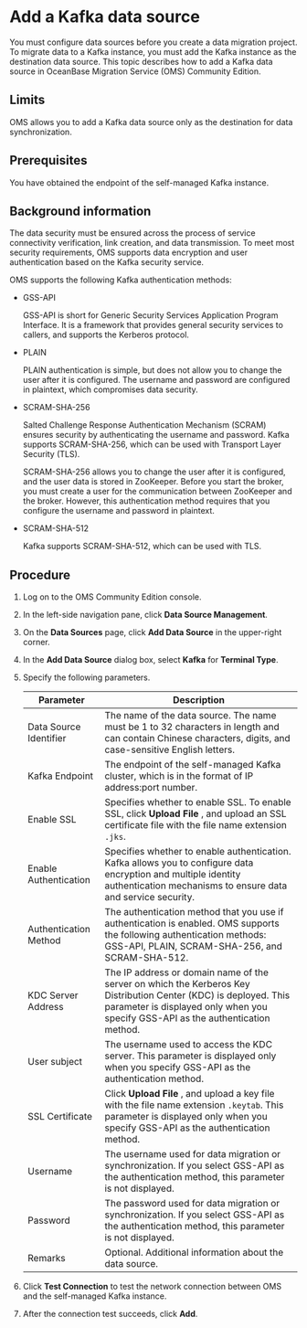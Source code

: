 # Add a Kafka data source 

You must configure data sources before you create a data migration project. To migrate data to a Kafka instance, you must add the Kafka instance as the destination data source. This topic describes how to add a Kafka data source in OceanBase Migration Service (OMS) Community Edition. 

## Limits 

OMS allows you to add a Kafka data source only as the destination for data synchronization.

## Prerequisites 

You have obtained the endpoint of the self-managed Kafka instance.

## Background information 

The data security must be ensured across the process of service connectivity verification, link creation, and data transmission. To meet most security requirements, OMS supports data encryption and user authentication based on the Kafka security service. 

OMS supports the following Kafka authentication methods:

* GSS-API

  GSS-API is short for Generic Security Services Application Program Interface. It is a framework that provides general security services to callers, and supports the Kerberos protocol.
  

* PLAIN

  PLAIN authentication is simple, but does not allow you to change the user after it is configured. The username and password are configured in plaintext, which compromises data security.
  

* SCRAM-SHA-256

  Salted Challenge Response Authentication Mechanism (SCRAM) ensures security by authenticating the username and password. Kafka supports SCRAM-SHA-256, which can be used with Transport Layer Security (TLS). 

  SCRAM-SHA-256 allows you to change the user after it is configured, and the user data is stored in ZooKeeper. Before you start the broker, you must create a user for the communication between ZooKeeper and the broker. However, this authentication method requires that you configure the username and password in plaintext.
  

* SCRAM-SHA-512

  Kafka supports SCRAM-SHA-512, which can be used with TLS.
  




## Procedure 

1. Log on to the OMS Community Edition console.

   

2. In the left-side navigation pane, click **Data Source Management**.

   

3. On the **Data Sources** page, click **Add Data Source** in the upper-right corner.

   

4. In the **Add Data Source** dialog box, select **Kafka** for **Terminal Type**.

   

5. Specify the following parameters. 

   

   |     **Parameter**      |                                                                                            **Description**                                                                                            |
   |------------------------|-------------------------------------------------------------------------------------------------------------------------------------------------------------------------------------------------------|
   | Data Source Identifier | The name of the data source.  The name must be 1 to 32 characters in length and can contain Chinese characters, digits, and case-sensitive English letters.                           |
   | Kafka Endpoint         | The endpoint of the self-managed Kafka cluster, which is in the format of IP address:port number.                                                                                                     |
   | Enable SSL             | Specifies whether to enable SSL. To enable SSL, click **Upload File** , and upload an SSL certificate file with the file name extension `.jks`.                                                       |
   | Enable Authentication  | Specifies whether to enable authentication. Kafka allows you to configure data encryption and multiple identity authentication mechanisms to ensure data and service security.                        |
   | Authentication Method  | The authentication method that you use if authentication is enabled. OMS supports the following authentication methods: GSS-API, PLAIN, SCRAM-SHA-256, and SCRAM-SHA-512.                             |
   | KDC Server Address     | The IP address or domain name of the server on which the Kerberos Key Distribution Center (KDC) is deployed. This parameter is displayed only when you specify GSS-API as the authentication method.  |
   | User subject           | The username used to access the KDC server.  This parameter is displayed only when you specify GSS-API as the authentication method.                                                  |
   | SSL Certificate        | Click **Upload File** , and upload a key file with the file name extension `.keytab`.  This parameter is displayed only when you specify GSS-API as the authentication method.        |
   | Username               | The username used for data migration or synchronization.  If you select GSS-API as the authentication method, this parameter is not displayed.                                        |
   | Password               | The password used for data migration or synchronization.  If you select GSS-API as the authentication method, this parameter is not displayed.                                        |
   | Remarks                | Optional. Additional information about the data source.                                                                                                                                               |

   

6. Click **Test Connection** to test the network connection between OMS and the self-managed Kafka instance.

   

7. After the connection test succeeds, click **Add**.

   



